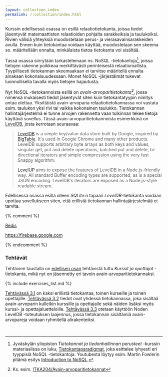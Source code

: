 ```yaml
---
layout: collection_index
permalink: /:collection/index.html
---
```


Kurssin edellisessä osassa on esillä relaatiotietokanta, joissa tiedot jäsentyvät matemaattisten relaatioiden pohjalta sarakkeiksia ja taulukoiksi. Rivien välisiä yhteyksiä muodostetaan perus- ja vierasavainsarakkeiden avulla. Ennen kuin tietokantaa voidaan käyttää, muodostetaan sen skeema so. määritellään ennalta, minkälaista tietoa tietokanta voi sisältää.

Tassä osassa siirrytään tarkastelemaan ns. NoSQL -tietokantoja[^1], joissa tietojen rakenne poikkeaa merkittävästi perinteisestä relaatiomallista. Tyypillisesti tietokannan skeemaakaan ei tarvitse määritellä ennalta ainakaan kokonaisuudessaan. Monet NoSQL -järjestälmät tukevat luonnollisella tavalla myös tietojen hajautusta.


[^1]: Jyväskylän yliopiston *Tietokannat ja tiedonhallinnan perusteet* -kurssin materiaalissa on luku, [Tietokantaparadigmat][itka204-8], joka esittelee lyhyesti eri tyyppisiä NoSQL -tietokantoja. Youtubesta löytyy esim. Martin Fowlerin pitämä esitys [Introduction to NoSQL][youtube-fowler].

[itka204-8]: https://tim.jyu.fi/view/kurssit/tktl/itka204/kurssimoniste#tietokantaparadigmat
[youtube-fowler]: https://www.youtube.com/watch?v=qI_g07C_Q5I


Nyt NoSQL -tietokannoista esillä on *avain-arvoparitietokanta*[^2], jossa nimensä mukaisesti tiedot jäsentyvät siten kuin tietokantatyypin nimitys antaa olettaa. Yksittäistä avain-arvoparia relaatiotietokannassa voi vastata esim. taulukon yksi rivi tai vaikka kokonainen taulukko. Tietokannan hallintajärjestelmä ei tunne arvojen rakennetta vaan tulkinnan tekee tietoja käyttävä sovellus. Tässä avain-arvoparitietokannoista esimerkkinä on [LevelDB][LevelDB], josta kerrotaan seuraavaa:


[^2]: Ks. esim. [ITKA204/Avain-arvoparitietokannat](https://tim.jyu.fi/view/kurssit/tktl/itka204/kurssimoniste#avain-arvoparitietokannat)


> [LevelDB][LevelDB] is a simple key/value data store built by Google, inspired by [BigTable][BigTable]. It's used in Google Chrome and many other products. LevelDB supports arbitrary byte arrays as both keys and values, singular get, put and delete operations, batched put and delete, bi-directional iterators and simple compression using the very fast Snappy algorithm.
> 
> [LevelUP][LevelUP] aims to expose the features of LevelDB in a Node.js-friendly way. All standard Buffer encoding types are supported, as is a special JSON encoding. LevelDB's iterators are exposed as a Node.js-style readable stream.

[LevelDB]: http://leveldb.org 
[LevelUP]: https://github.com/Level/levelup/blob/master/README.md
[BigTable]: https://research.google.com/archive/bigtable.html


Edellisessä osassa esillä olleen *SQLite:n* tapaan *LevelDB*-tietokanta voidaan upottaa sovellukseen siten, että erillistä tietokannan hallintajärjestelmää ei tarvita. 

{% comment %}

[Redis][redis]

[redis]: https://redis.io

<https://firebase.google.com>

{% endcomment %}

### Tehtävät

Tehtävien taustalla on [edellisen osan](../osa2) tehtävistä tuttu *Kurssit ja opettajat* -tietokanta, mikä nyt on jäsennetty eri tavoin avain-arvoparitietokannaksi. 

{% include exercises_list.md %}

[Tehtävässä 3.1](tehtava31) on kaksi erillistä tietokantaa, toinen kurseille ja toinen opettajille. [Tehtävässä 3.2](tehtava32) tiedot ovat yhdessä tietokannassa, joka sisältää avain-arvoparin kullelkin kurssille ja opettajalle sekä näiden lisäksi myös kurssi- ja opettajaluetteloille. [Tehtävässä 3.3](tehtava33) otetaan käyttöön Noden LevelDB -toteutuksen laajennus, jossa tietokannan sisältämiä avain-arvopareja voidaan ryhmitellä alirakenteiksi.


<br/>